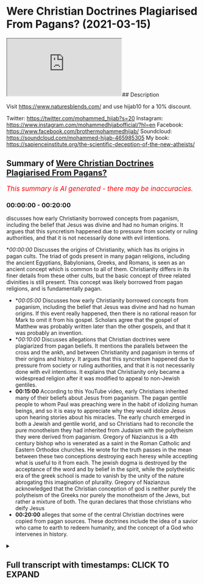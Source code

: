 # Were Christian Doctrines Plagiarised From Pagans? (2021-03-15)

<iframe loading='lazy' allow='autoplay' src='https://www.youtube.com/embed/Y_etzz56iW0'></iframe>## Description

Visit https://www.naturesblends.com/ and use hijab10 for a 10% discount. 

Twitter: https://twitter.com/mohammed_hijab?s=20
Instagram: https://www.instagram.com/mohammedhijabofficial/?hl=en
Facebook: https://www.facebook.com/brothermohammedhijab/
Soundcloud: https://soundcloud.com/mohammed-hijab-465985305
My book: https://sapienceinstitute.org/the-scientific-deception-of-the-new-atheists/

## Summary of [Were Christian Doctrines Plagiarised From Pagans?](https://www.youtube.com/watch?v=Y_etzz56iW0)


*<span style="color:red; font-size:125%">This summary is AI generated - there may be inaccuracies</span>. [](/)*

### <a onclick="modifyYTiframeseektime('0')">00:00:00</a> - <a onclick="modifyYTiframeseektime('1200')">00:20:00</a>

 discusses how early Christianity borrowed concepts from paganism, including the belief that Jesus was divine and had no human origins. It argues that this syncretism happened due to pressure from society or ruling authorities, and that it is not necessarily done with evil intentions.

**<a onclick="modifyYTiframeseektime('0')">00:00:00</a>* Discusses the origins of Christianity, which has its origins in pagan cults. The triad of gods present in many pagan religions, including the ancient Egyptians, Babylonians, Greeks, and Romans, is seen as an ancient concept which is common to all of them. Christianity differs in its finer details from these other cults, but the basic concept of three related divinities is still present. This concept was likely borrowed from pagan religions, and is fundamentally pagan.
* **<a onclick="modifyYTiframeseektime('300')">00:05:00</a>* Discusses how early Christianity borrowed concepts from paganism, including the belief that Jesus was divine and had no human origins. If this event really happened, then there is no rational reason for Mark to omit it from his gospel. Scholars agree that the gospel of Matthew was probably written later than the other gospels, and that it was probably an invention.
* **<a onclick="modifyYTiframeseektime('600')">00:10:00</a>* Discusses allegations that Christian doctrines were plagiarized from pagan beliefs. It mentions the parallels between the cross and the ankh, and between Christianity and paganism in terms of their origins and history. It argues that this syncretism happened due to pressure from society or ruling authorities, and that it is not necessarily done with evil intentions. It explains that Christianity only became a widespread religion after it was modified to appeal to non-Jewish gentiles.
* **<a onclick="modifyYTiframeseektime('900')">00:15:00</a>** According to this YouTube video, early Christians inherited many of their beliefs about Jesus from paganism. The pagan gentile people to whom Paul was preaching were in the habit of idolizing human beings, and so it is easy to appreciate why they would idolize Jesus upon hearing stories about his miracles. The early church emerged in both a Jewish and gentile world, and so Christians had to reconcile the pure monotheism they had inherited from Judaism with the polytheism they were derived from paganism. Gregory of Nazianzus is a 4th century bishop who is venerated as a saint in the Roman Catholic and Eastern Orthodox churches. He wrote for the truth passes in the mean between these two conceptions destroying each heresy while accepting what is useful to it from each. The jewish dogma is destroyed by the acceptance of the word and by belief in the spirit, while the polytheistic era of the greek school is made to vanish by the unity of the nature abrogating this imagination of plurality. Gregory of Nazianzus acknowledged that the Christian conception of god is neither purely the polytheism of the Greeks nor purely the monotheism of the Jews, but rather a mixture of both. The quran declares that those christians who deify Jesus
* **<a onclick="modifyYTiframeseektime('1200')">00:20:00</a>**  alleges that some of the central Christian doctrines were copied from pagan sources. These doctrines include the idea of a savior who came to earth to redeem humanity, and the concept of a God who intervenes in history.

<details><summary><h2>Full transcript with timestamps: CLICK TO EXPAND</h2></summary>

<a onclick="modifyYTiframeseektime('4')">0:00:04</a> judaism  
<a onclick="modifyYTiframeseektime('5')">0:00:05</a> christianity and islam are typically  
<a onclick="modifyYTiframeseektime('7')">0:00:07</a> grouped together  
<a onclick="modifyYTiframeseektime('8')">0:00:08</a> under the same umbrella of abrahamic  
<a onclick="modifyYTiframeseektime('10')">0:00:10</a> religion  
<a onclick="modifyYTiframeseektime('11')">0:00:11</a> this video is going to show that far  
<a onclick="modifyYTiframeseektime('14')">0:00:14</a> from being a religion in the  
<a onclick="modifyYTiframeseektime('15')">0:00:15</a> monotheistic lineage of  
<a onclick="modifyYTiframeseektime('16')">0:00:16</a> abraham christianity in fact has its  
<a onclick="modifyYTiframeseektime('19')">0:00:19</a> origin in pagan cults  
<a onclick="modifyYTiframeseektime('26')">0:00:26</a> christianity has the doctrine of the  
<a onclick="modifyYTiframeseektime('28')">0:00:28</a> trinity in which god  
<a onclick="modifyYTiframeseektime('30')">0:00:30</a> is said to manifest as three persons the  
<a onclick="modifyYTiframeseektime('32')">0:00:32</a> father  
<a onclick="modifyYTiframeseektime('33')">0:00:33</a> son and holy spirit let's compare this  
<a onclick="modifyYTiframeseektime('37')">0:00:37</a> concept  
<a onclick="modifyYTiframeseektime('38')">0:00:38</a> of three related divinities to different  
<a onclick="modifyYTiframeseektime('40')">0:00:40</a> pagan religions  
<a onclick="modifyYTiframeseektime('42')">0:00:42</a> the ancient egyptians had the trinity of  
<a onclick="modifyYTiframeseektime('44')">0:00:44</a> our moon  
<a onclick="modifyYTiframeseektime('45')">0:00:45</a> ray antar an egyptian hymn reads  
<a onclick="modifyYTiframeseektime('48')">0:00:48</a> all gods are three our moon ray antar  
<a onclick="modifyYTiframeseektime('55')">0:00:55</a> babylonians worship the trinity of nana  
<a onclick="modifyYTiframeseektime('58')">0:00:58</a> shamash and ishtar  
<a onclick="modifyYTiframeseektime('62')">0:01:02</a> hinduism has the concept of trimurti  
<a onclick="modifyYTiframeseektime('65')">0:01:05</a> in which the supreme god brahman is said  
<a onclick="modifyYTiframeseektime('68')">0:01:08</a> to manifest as the three forms  
<a onclick="modifyYTiframeseektime('70')">0:01:10</a> brahma vishnu and shiva the hindu text  
<a onclick="modifyYTiframeseektime('74')">0:01:14</a> padma purana states he who is the  
<a onclick="modifyYTiframeseektime('77')">0:01:17</a> eternal god  
<a onclick="modifyYTiframeseektime('78')">0:01:18</a> became the three gods brahma vishnu and  
<a onclick="modifyYTiframeseektime('81')">0:01:21</a> shiva  
<a onclick="modifyYTiframeseektime('84')">0:01:24</a> the greeks had the goddess hekate whom  
<a onclick="modifyYTiframeseektime('86')">0:01:26</a> they described as  
<a onclick="modifyYTiframeseektime('88')">0:01:28</a> triple headed and goddess of the triple  
<a onclick="modifyYTiframeseektime('90')">0:01:30</a> ways  
<a onclick="modifyYTiframeseektime('93')">0:01:33</a> the romans venerated diana as diva  
<a onclick="modifyYTiframeseektime('96')">0:01:36</a> triformis  
<a onclick="modifyYTiframeseektime('96')">0:01:36</a> which means three formed a roman poet  
<a onclick="modifyYTiframeseektime('100')">0:01:40</a> wrote  
<a onclick="modifyYTiframeseektime('101')">0:01:41</a> all three formed goddess to thee i  
<a onclick="modifyYTiframeseektime('103')">0:01:43</a> dedicate the pine tree  
<a onclick="modifyYTiframeseektime('107')">0:01:47</a> northwestern european tribes worshiped a  
<a onclick="modifyYTiframeseektime('110')">0:01:50</a> group of three female deities  
<a onclick="modifyYTiframeseektime('112')">0:01:52</a> known as matrone which means matrons  
<a onclick="modifyYTiframeseektime('115')">0:01:55</a> [Music]  
<a onclick="modifyYTiframeseektime('117')">0:01:57</a> persians had the triad ahura mazda  
<a onclick="modifyYTiframeseektime('120')">0:02:00</a> mithra  
<a onclick="modifyYTiframeseektime('120')">0:02:00</a> and anahita an ancient royal inscription  
<a onclick="modifyYTiframeseektime('123')">0:02:03</a> reads  
<a onclick="modifyYTiframeseektime('124')">0:02:04</a> may ahura mazda anahita and mithra  
<a onclick="modifyYTiframeseektime('128')">0:02:08</a> protect me and my building against evil  
<a onclick="modifyYTiframeseektime('133')">0:02:13</a> we can see that this concept of three  
<a onclick="modifyYTiframeseektime('135')">0:02:15</a> related divinities  
<a onclick="modifyYTiframeseektime('136')">0:02:16</a> is an ancient phenomenon which has been  
<a onclick="modifyYTiframeseektime('138')">0:02:18</a> present in different pagan religions  
<a onclick="modifyYTiframeseektime('140')">0:02:20</a> throughout the world it's important to  
<a onclick="modifyYTiframeseektime('142')">0:02:22</a> point out  
<a onclick="modifyYTiframeseektime('143')">0:02:23</a> that the christian trinity differs in  
<a onclick="modifyYTiframeseektime('145')">0:02:25</a> its finer details when compared to these  
<a onclick="modifyYTiframeseektime('148')">0:02:28</a> other cults  
<a onclick="modifyYTiframeseektime('149')">0:02:29</a> however this basic concept of three  
<a onclick="modifyYTiframeseektime('152')">0:02:32</a> related divinities  
<a onclick="modifyYTiframeseektime('153')">0:02:33</a> is common to all of them and is  
<a onclick="modifyYTiframeseektime('155')">0:02:35</a> fundamentally pagan  
<a onclick="modifyYTiframeseektime('157')">0:02:37</a> the greek philosopher aristotle had this  
<a onclick="modifyYTiframeseektime('159')">0:02:39</a> to say  
<a onclick="modifyYTiframeseektime('160')">0:02:40</a> about the mystical significance of the  
<a onclick="modifyYTiframeseektime('162')">0:02:42</a> number three  
<a onclick="modifyYTiframeseektime('164')">0:02:44</a> just as the pythagoreans say the whole  
<a onclick="modifyYTiframeseektime('166')">0:02:46</a> and all things are delimited by the  
<a onclick="modifyYTiframeseektime('168')">0:02:48</a> three  
<a onclick="modifyYTiframeseektime('169')">0:02:49</a> for end middle and beginning have the  
<a onclick="modifyYTiframeseektime('171')">0:02:51</a> number of the whole  
<a onclick="modifyYTiframeseektime('172')">0:02:52</a> which is that of the triad wherefore we  
<a onclick="modifyYTiframeseektime('175')">0:02:55</a> use this number  
<a onclick="modifyYTiframeseektime('176')">0:02:56</a> also in the worship of the gods taking  
<a onclick="modifyYTiframeseektime('178')">0:02:58</a> it from nature  
<a onclick="modifyYTiframeseektime('179')">0:02:59</a> as a law of it  
<a onclick="modifyYTiframeseektime('185')">0:03:05</a> in christianity jesus is the incarnate  
<a onclick="modifyYTiframeseektime('188')">0:03:08</a> son of god  
<a onclick="modifyYTiframeseektime('189')">0:03:09</a> who is said to possess two natures one  
<a onclick="modifyYTiframeseektime('191')">0:03:11</a> divine  
<a onclick="modifyYTiframeseektime('192')">0:03:12</a> and one human this idea of a god man  
<a onclick="modifyYTiframeseektime('195')">0:03:15</a> hybrid  
<a onclick="modifyYTiframeseektime('195')">0:03:15</a> is fundamentally pagan greco-roman  
<a onclick="modifyYTiframeseektime('198')">0:03:18</a> religions  
<a onclick="modifyYTiframeseektime('199')">0:03:19</a> were filled with tales of gods  
<a onclick="modifyYTiframeseektime('201')">0:03:21</a> procreating with human women  
<a onclick="modifyYTiframeseektime('203')">0:03:23</a> and begetting god men for example the  
<a onclick="modifyYTiframeseektime('206')">0:03:26</a> chief god in the greek pantheon  
<a onclick="modifyYTiframeseektime('208')">0:03:28</a> zeus visited the human woman danae  
<a onclick="modifyYTiframeseektime('211')">0:03:31</a> in the form of golden reign and fathered  
<a onclick="modifyYTiframeseektime('214')">0:03:34</a> perseus  
<a onclick="modifyYTiframeseektime('214')">0:03:34</a> a god-man hercules also the son of zeus  
<a onclick="modifyYTiframeseektime('219')">0:03:39</a> is another example of a god-man the new  
<a onclick="modifyYTiframeseektime('222')">0:03:42</a> testament states  
<a onclick="modifyYTiframeseektime('223')">0:03:43</a> that the role of the incarnate son of  
<a onclick="modifyYTiframeseektime('225')">0:03:45</a> god is to be the savior of mankind  
<a onclick="modifyYTiframeseektime('228')">0:03:48</a> the father has sent his son to be the  
<a onclick="modifyYTiframeseektime('230')">0:03:50</a> savior of the world  
<a onclick="modifyYTiframeseektime('232')">0:03:52</a> the belief that gods became incarnate as  
<a onclick="modifyYTiframeseektime('234')">0:03:54</a> men  
<a onclick="modifyYTiframeseektime('235')">0:03:55</a> and acted as universal saviors was also  
<a onclick="modifyYTiframeseektime('238')">0:03:58</a> common in paganism perhaps the best  
<a onclick="modifyYTiframeseektime('240')">0:04:00</a> known example  
<a onclick="modifyYTiframeseektime('241')">0:04:01</a> is the roman dictator julius caesar  
<a onclick="modifyYTiframeseektime('245')">0:04:05</a> an ancient inscription has this to say  
<a onclick="modifyYTiframeseektime('247')">0:04:07</a> about him  
<a onclick="modifyYTiframeseektime('248')">0:04:08</a> descendant of aries and aphrodite the  
<a onclick="modifyYTiframeseektime('251')">0:04:11</a> god who has become manifest  
<a onclick="modifyYTiframeseektime('253')">0:04:13</a> and universal savior of human life here  
<a onclick="modifyYTiframeseektime('256')">0:04:16</a> julius caesar is said to be a  
<a onclick="modifyYTiframeseektime('258')">0:04:18</a> manifestation of the gods  
<a onclick="modifyYTiframeseektime('259')">0:04:19</a> and the savior of mankind another direct  
<a onclick="modifyYTiframeseektime('262')">0:04:22</a> parallel can be found in the gospel of  
<a onclick="modifyYTiframeseektime('264')">0:04:24</a> mark  
<a onclick="modifyYTiframeseektime('265')">0:04:25</a> the beginning of the good news about  
<a onclick="modifyYTiframeseektime('267')">0:04:27</a> jesus the messiah  
<a onclick="modifyYTiframeseektime('268')">0:04:28</a> the son of god this statement that jesus  
<a onclick="modifyYTiframeseektime('271')">0:04:31</a> the son of god  
<a onclick="modifyYTiframeseektime('272')">0:04:32</a> is the beginning of the good news is  
<a onclick="modifyYTiframeseektime('274')">0:04:34</a> also mirrored by another roman dictator  
<a onclick="modifyYTiframeseektime('276')">0:04:36</a> augustus  
<a onclick="modifyYTiframeseektime('278')">0:04:38</a> the birthday of the god has been for the  
<a onclick="modifyYTiframeseektime('280')">0:04:40</a> whole world the beginning of good news  
<a onclick="modifyYTiframeseektime('283')">0:04:43</a> concerning him the concept of a human  
<a onclick="modifyYTiframeseektime('286')">0:04:46</a> being  
<a onclick="modifyYTiframeseektime('287')">0:04:47</a> who is a divine son of god the savior of  
<a onclick="modifyYTiframeseektime('289')">0:04:49</a> mankind  
<a onclick="modifyYTiframeseektime('290')">0:04:50</a> and good news was a sort of template  
<a onclick="modifyYTiframeseektime('293')">0:04:53</a> that was applied to people of great  
<a onclick="modifyYTiframeseektime('294')">0:04:54</a> power and authority  
<a onclick="modifyYTiframeseektime('296')">0:04:56</a> we've seen that the history of paganism  
<a onclick="modifyYTiframeseektime('298')">0:04:58</a> is littered with such examples  
<a onclick="modifyYTiframeseektime('300')">0:05:00</a> and the christian conception of jesus  
<a onclick="modifyYTiframeseektime('302')">0:05:02</a> was just another incarnate god  
<a onclick="modifyYTiframeseektime('304')">0:05:04</a> in a long line of incarnate gods that  
<a onclick="modifyYTiframeseektime('306')">0:05:06</a> had preceded him  
<a onclick="modifyYTiframeseektime('308')">0:05:08</a> the early christian apologist justin  
<a onclick="modifyYTiframeseektime('310')">0:05:10</a> martyr considered a saint in the  
<a onclick="modifyYTiframeseektime('312')">0:05:12</a> catholic church  
<a onclick="modifyYTiframeseektime('313')">0:05:13</a> admitted that christianity had borrowed  
<a onclick="modifyYTiframeseektime('316')">0:05:16</a> its concept of divine sonship from  
<a onclick="modifyYTiframeseektime('318')">0:05:18</a> pagans  
<a onclick="modifyYTiframeseektime('319')">0:05:19</a> when we say that the word jesus christ  
<a onclick="modifyYTiframeseektime('322')">0:05:22</a> the firstborn of god  
<a onclick="modifyYTiframeseektime('324')">0:05:24</a> was produced without sexual union and  
<a onclick="modifyYTiframeseektime('326')">0:05:26</a> that he was crucified  
<a onclick="modifyYTiframeseektime('328')">0:05:28</a> and died and rose again and ascended to  
<a onclick="modifyYTiframeseektime('330')">0:05:30</a> heaven  
<a onclick="modifyYTiframeseektime('331')">0:05:31</a> we propound nothing new or different  
<a onclick="modifyYTiframeseektime('334')">0:05:34</a> from what you pagans believe  
<a onclick="modifyYTiframeseektime('336')">0:05:36</a> regarding those whom you consider sons  
<a onclick="modifyYTiframeseektime('338')">0:05:38</a> of jupiter  
<a onclick="modifyYTiframeseektime('345')">0:05:45</a> the gospel of matthew states that jesus  
<a onclick="modifyYTiframeseektime('348')">0:05:48</a> foretold he would die  
<a onclick="modifyYTiframeseektime('349')">0:05:49</a> and rise again after a period of three  
<a onclick="modifyYTiframeseektime('352')">0:05:52</a> days and three nights  
<a onclick="modifyYTiframeseektime('354')">0:05:54</a> for as jonah was three days and three  
<a onclick="modifyYTiframeseektime('356')">0:05:56</a> nights in the belly of a huge fish  
<a onclick="modifyYTiframeseektime('359')">0:05:59</a> saw the son of man will be three days  
<a onclick="modifyYTiframeseektime('361')">0:06:01</a> and three nights in the heart of the  
<a onclick="modifyYTiframeseektime('363')">0:06:03</a> earth  
<a onclick="modifyYTiframeseektime('364')">0:06:04</a> very early on churches taught that  
<a onclick="modifyYTiframeseektime('367')">0:06:07</a> during his three-day  
<a onclick="modifyYTiframeseektime('368')">0:06:08</a> and three-night absence jesus descended  
<a onclick="modifyYTiframeseektime('370')">0:06:10</a> into hell  
<a onclick="modifyYTiframeseektime('371')">0:06:11</a> the apostles creed is an early statement  
<a onclick="modifyYTiframeseektime('374')">0:06:14</a> of christian belief  
<a onclick="modifyYTiframeseektime('375')">0:06:15</a> it states i believe in jesus christ  
<a onclick="modifyYTiframeseektime('378')">0:06:18</a> his only son our lord was crucified  
<a onclick="modifyYTiframeseektime('381')">0:06:21</a> died and was buried he descended into  
<a onclick="modifyYTiframeseektime('384')">0:06:24</a> hell  
<a onclick="modifyYTiframeseektime('384')">0:06:24</a> the third day he arose again from the  
<a onclick="modifyYTiframeseektime('386')">0:06:26</a> dead  
<a onclick="modifyYTiframeseektime('387')">0:06:27</a> these beliefs mirror an ancient sumerian  
<a onclick="modifyYTiframeseektime('390')">0:06:30</a> myth  
<a onclick="modifyYTiframeseektime('391')">0:06:31</a> about the goddess inanna which states  
<a onclick="modifyYTiframeseektime('394')">0:06:34</a> from the great heaven inanna set her  
<a onclick="modifyYTiframeseektime('396')">0:06:36</a> mind on the great below  
<a onclick="modifyYTiframeseektime('398')">0:06:38</a> inanna abandoned heaven abandoned earth  
<a onclick="modifyYTiframeseektime('400')">0:06:40</a> and ascended to the underworld  
<a onclick="modifyYTiframeseektime('402')">0:06:42</a> after three days and three nights had  
<a onclick="modifyYTiframeseektime('404')">0:06:44</a> passed thusla inanna arise the gospel of  
<a onclick="modifyYTiframeseektime('408')">0:06:48</a> matthew  
<a onclick="modifyYTiframeseektime('409')">0:06:49</a> also tells us that something  
<a onclick="modifyYTiframeseektime('410')">0:06:50</a> extraordinary happened when jesus died  
<a onclick="modifyYTiframeseektime('414')">0:06:54</a> at that moment the curtain of the temple  
<a onclick="modifyYTiframeseektime('416')">0:06:56</a> was torn in two  
<a onclick="modifyYTiframeseektime('418')">0:06:58</a> from top to bottom the earth shook the  
<a onclick="modifyYTiframeseektime('420')">0:07:00</a> rocks split  
<a onclick="modifyYTiframeseektime('422')">0:07:02</a> and the tombs broke open the bodies of  
<a onclick="modifyYTiframeseektime('425')">0:07:05</a> many holy people who had died  
<a onclick="modifyYTiframeseektime('426')">0:07:06</a> were raised to life they came out of the  
<a onclick="modifyYTiframeseektime('429')">0:07:09</a> tombs  
<a onclick="modifyYTiframeseektime('430')">0:07:10</a> after jesus's resurrection and went into  
<a onclick="modifyYTiframeseektime('432')">0:07:12</a> the holy city and appeared to many  
<a onclick="modifyYTiframeseektime('434')">0:07:14</a> people  
<a onclick="modifyYTiframeseektime('436')">0:07:16</a> now none of the other gospels mention  
<a onclick="modifyYTiframeseektime('438')">0:07:18</a> this astonishing  
<a onclick="modifyYTiframeseektime('439')">0:07:19</a> incident of the walking dead only  
<a onclick="modifyYTiframeseektime('441')">0:07:21</a> matthew reports it  
<a onclick="modifyYTiframeseektime('443')">0:07:23</a> let's compare the accounts of matthew  
<a onclick="modifyYTiframeseektime('445')">0:07:25</a> and mark regarding the death of jesus  
<a onclick="modifyYTiframeseektime('447')">0:07:27</a> notice that even though mark's account  
<a onclick="modifyYTiframeseektime('450')">0:07:30</a> is virtually identical to that of  
<a onclick="modifyYTiframeseektime('451')">0:07:31</a> matthew  
<a onclick="modifyYTiframeseektime('452')">0:07:32</a> mark does not mention the rising of the  
<a onclick="modifyYTiframeseektime('454')">0:07:34</a> dead saints  
<a onclick="modifyYTiframeseektime('455')">0:07:35</a> if such a miraculous event really  
<a onclick="modifyYTiframeseektime('458')">0:07:38</a> happened then there will be no  
<a onclick="modifyYTiframeseektime('459')">0:07:39</a> rational reason for mark to omit it from  
<a onclick="modifyYTiframeseektime('462')">0:07:42</a> his gospel  
<a onclick="modifyYTiframeseektime('463')">0:07:43</a> consider that the apostle paul had the  
<a onclick="modifyYTiframeseektime('465')">0:07:45</a> perfect opportunity  
<a onclick="modifyYTiframeseektime('467')">0:07:47</a> to mention this story when he was  
<a onclick="modifyYTiframeseektime('468')">0:07:48</a> preaching to an audience that was  
<a onclick="modifyYTiframeseektime('470')">0:07:50</a> skeptical about life after death  
<a onclick="modifyYTiframeseektime('473')">0:07:53</a> but if it is preached that christ has  
<a onclick="modifyYTiframeseektime('475')">0:07:55</a> been raised from the dead  
<a onclick="modifyYTiframeseektime('476')">0:07:56</a> how can some of you say that there is no  
<a onclick="modifyYTiframeseektime('478')">0:07:58</a> resurrection of the dead  
<a onclick="modifyYTiframeseektime('480')">0:08:00</a> paul could have easily proven that there  
<a onclick="modifyYTiframeseektime('482')">0:08:02</a> is life after death  
<a onclick="modifyYTiframeseektime('484')">0:08:04</a> by mentioning the numerous resurrections  
<a onclick="modifyYTiframeseektime('486')">0:08:06</a> that took place when the dead saints  
<a onclick="modifyYTiframeseektime('487')">0:08:07</a> walked the streets of jerusalem  
<a onclick="modifyYTiframeseektime('490')">0:08:10</a> he did not mention anything about such  
<a onclick="modifyYTiframeseektime('492')">0:08:12</a> an event because it never happened  
<a onclick="modifyYTiframeseektime('494')">0:08:14</a> flavius josephus was a first century  
<a onclick="modifyYTiframeseektime('496')">0:08:16</a> historian who was born in jerusalem  
<a onclick="modifyYTiframeseektime('499')">0:08:19</a> even though he was a prolific writer and  
<a onclick="modifyYTiframeseektime('501')">0:08:21</a> documented much about the city  
<a onclick="modifyYTiframeseektime('503')">0:08:23</a> he also failed to mention anything about  
<a onclick="modifyYTiframeseektime('505')">0:08:25</a> this most public of miracles  
<a onclick="modifyYTiframeseektime('507')">0:08:27</a> even conservative christian scholarship  
<a onclick="modifyYTiframeseektime('510')">0:08:30</a> rejects the historicity of this event  
<a onclick="modifyYTiframeseektime('512')">0:08:32</a> the new testament scholar mike lacona  
<a onclick="modifyYTiframeseektime('514')">0:08:34</a> stated that this story is a strange  
<a onclick="modifyYTiframeseektime('516')">0:08:36</a> report  
<a onclick="modifyYTiframeseektime('517')">0:08:37</a> and literary special effects the  
<a onclick="modifyYTiframeseektime('520')">0:08:40</a> theologian  
<a onclick="modifyYTiframeseektime('520')">0:08:40</a> william lane craig stated that probably  
<a onclick="modifyYTiframeseektime('523')">0:08:43</a> only a few  
<a onclick="modifyYTiframeseektime('524')">0:08:44</a> conservative scholars would treat the  
<a onclick="modifyYTiframeseektime('526')">0:08:46</a> story as historical  
<a onclick="modifyYTiframeseektime('528')">0:08:48</a> if matthew's story of the walking dead  
<a onclick="modifyYTiframeseektime('530')">0:08:50</a> is an invention  
<a onclick="modifyYTiframeseektime('531')">0:08:51</a> then from where did he get his  
<a onclick="modifyYTiframeseektime('533')">0:08:53</a> inspiration for such a tale  
<a onclick="modifyYTiframeseektime('535')">0:08:55</a> it just happens to be present among  
<a onclick="modifyYTiframeseektime('537')">0:08:57</a> pagan cultures  
<a onclick="modifyYTiframeseektime('538')">0:08:58</a> the ancient greeks celebrated a  
<a onclick="modifyYTiframeseektime('540')">0:09:00</a> three-day festival  
<a onclick="modifyYTiframeseektime('541')">0:09:01</a> known as anthesteria during which it was  
<a onclick="modifyYTiframeseektime('544')">0:09:04</a> believed  
<a onclick="modifyYTiframeseektime('545')">0:09:05</a> that the dead came back to life and  
<a onclick="modifyYTiframeseektime('547')">0:09:07</a> walked among the living in the cities  
<a onclick="modifyYTiframeseektime('549')">0:09:09</a> the roman poet virgil wrote that when  
<a onclick="modifyYTiframeseektime('551')">0:09:11</a> julius caesar was assassinated  
<a onclick="modifyYTiframeseektime('554')">0:09:14</a> phantoms of an earthly power were seen  
<a onclick="modifyYTiframeseektime('556')">0:09:16</a> in the falling darkness  
<a onclick="modifyYTiframeseektime('565')">0:09:25</a> the gospel of john narrates to us the  
<a onclick="modifyYTiframeseektime('567')">0:09:27</a> following conversation between jesus and  
<a onclick="modifyYTiframeseektime('570')">0:09:30</a> his disciples  
<a onclick="modifyYTiframeseektime('571')">0:09:31</a> this bread is my flesh which i will give  
<a onclick="modifyYTiframeseektime('573')">0:09:33</a> for the life of the world  
<a onclick="modifyYTiframeseektime('575')">0:09:35</a> whoever eats my flesh and drinks my  
<a onclick="modifyYTiframeseektime('577')">0:09:37</a> blood has eternal life  
<a onclick="modifyYTiframeseektime('579')">0:09:39</a> and i will raise them up at the last day  
<a onclick="modifyYTiframeseektime('581')">0:09:41</a> for my flesh is real food and my blood  
<a onclick="modifyYTiframeseektime('583')">0:09:43</a> is real drink  
<a onclick="modifyYTiframeseektime('584')">0:09:44</a> whoever eats my flesh and drinks my  
<a onclick="modifyYTiframeseektime('586')">0:09:46</a> blood remains in me  
<a onclick="modifyYTiframeseektime('588')">0:09:48</a> and i in them here jesus instituted the  
<a onclick="modifyYTiframeseektime('591')">0:09:51</a> ritualistic consumption of bread and  
<a onclick="modifyYTiframeseektime('593')">0:09:53</a> wine  
<a onclick="modifyYTiframeseektime('594')">0:09:54</a> said to represent his flesh and blood  
<a onclick="modifyYTiframeseektime('597')">0:09:57</a> note the great importance that is placed  
<a onclick="modifyYTiframeseektime('599')">0:09:59</a> on the ritual  
<a onclick="modifyYTiframeseektime('600')">0:10:00</a> it was claimed to bestow eternal life  
<a onclick="modifyYTiframeseektime('602')">0:10:02</a> all of this has precedent  
<a onclick="modifyYTiframeseektime('604')">0:10:04</a> in the ancient egyptian cult of osiris  
<a onclick="modifyYTiframeseektime('607')">0:10:07</a> osiris was believed to be the god of the  
<a onclick="modifyYTiframeseektime('609')">0:10:09</a> dead and the god of resurrection  
<a onclick="modifyYTiframeseektime('612')">0:10:12</a> the body of osiris was represented by  
<a onclick="modifyYTiframeseektime('614')">0:10:14</a> bread the valley gives you bread from  
<a onclick="modifyYTiframeseektime('616')">0:10:16</a> the burial of her father osiris  
<a onclick="modifyYTiframeseektime('618')">0:10:18</a> your loaves are osiris the blood of  
<a onclick="modifyYTiframeseektime('621')">0:10:21</a> osiris was represented by wine  
<a onclick="modifyYTiframeseektime('623')">0:10:23</a> my blood is drunk even my redness you  
<a onclick="modifyYTiframeseektime('626')">0:10:26</a> are wine you are not wine  
<a onclick="modifyYTiframeseektime('628')">0:10:28</a> but the guts of osiris the ritualistic  
<a onclick="modifyYTiframeseektime('632')">0:10:32</a> consumption  
<a onclick="modifyYTiframeseektime('632')">0:10:32</a> of osiris in the form of bread and wine  
<a onclick="modifyYTiframeseektime('635')">0:10:35</a> was believed to allow one to partake in  
<a onclick="modifyYTiframeseektime('637')">0:10:37</a> the nature of osiris and be granted life  
<a onclick="modifyYTiframeseektime('640')">0:10:40</a> your eyes are opened by the earth your  
<a onclick="modifyYTiframeseektime('642')">0:10:42</a> limbs are gathered  
<a onclick="modifyYTiframeseektime('644')">0:10:44</a> raise yourself up when the great bread  
<a onclick="modifyYTiframeseektime('646')">0:10:46</a> and this wine like water  
<a onclick="modifyYTiframeseektime('648')">0:10:48</a> were given to him the bread and wine  
<a onclick="modifyYTiframeseektime('651')">0:10:51</a> ritual is performed in churches to the  
<a onclick="modifyYTiframeseektime('653')">0:10:53</a> present day  
<a onclick="modifyYTiframeseektime('654')">0:10:54</a> as a way of commemorating jesus  
<a onclick="modifyYTiframeseektime('656')">0:10:56</a> resurrection back to life  
<a onclick="modifyYTiframeseektime('657')">0:10:57</a> in christianity the symbol of the  
<a onclick="modifyYTiframeseektime('659')">0:10:59</a> resurrection is the cross  
<a onclick="modifyYTiframeseektime('661')">0:11:01</a> most christians assume that its design  
<a onclick="modifyYTiframeseektime('663')">0:11:03</a> is based on the t-shaped roman torture  
<a onclick="modifyYTiframeseektime('666')">0:11:06</a> instrument  
<a onclick="modifyYTiframeseektime('667')">0:11:07</a> however the bible itself does not  
<a onclick="modifyYTiframeseektime('669')">0:11:09</a> precisely describe  
<a onclick="modifyYTiframeseektime('671')">0:11:11</a> the shape of the cross it merely states  
<a onclick="modifyYTiframeseektime('673')">0:11:13</a> it was made of wood  
<a onclick="modifyYTiframeseektime('674')">0:11:14</a> or timber you may be wondering where its  
<a onclick="modifyYTiframeseektime('677')">0:11:17</a> design  
<a onclick="modifyYTiframeseektime('677')">0:11:17</a> originated from like the bread and wine  
<a onclick="modifyYTiframeseektime('680')">0:11:20</a> eating ritual  
<a onclick="modifyYTiframeseektime('681')">0:11:21</a> the cross also happens to have a  
<a onclick="modifyYTiframeseektime('683')">0:11:23</a> parallel in ancient egyptian religion  
<a onclick="modifyYTiframeseektime('686')">0:11:26</a> compare the christian cross to the  
<a onclick="modifyYTiframeseektime('688')">0:11:28</a> egyptian ankh  
<a onclick="modifyYTiframeseektime('689')">0:11:29</a> their resemblance is not just in shape  
<a onclick="modifyYTiframeseektime('692')">0:11:32</a> but also in meaning  
<a onclick="modifyYTiframeseektime('693')">0:11:33</a> as egyptian hieroglyphics use the symbol  
<a onclick="modifyYTiframeseektime('695')">0:11:35</a> to represent the word for life  
<a onclick="modifyYTiframeseektime('697')">0:11:37</a> here the egyptian god horus is bringing  
<a onclick="modifyYTiframeseektime('700')">0:11:40</a> a dead pharaoh back to life using the  
<a onclick="modifyYTiframeseektime('702')">0:11:42</a> ankh  
<a onclick="modifyYTiframeseektime('703')">0:11:43</a> we can see that the ankh and christian  
<a onclick="modifyYTiframeseektime('705')">0:11:45</a> cross are both linked to resurrection  
<a onclick="modifyYTiframeseektime('708')">0:11:48</a> the early christian historian socrates  
<a onclick="modifyYTiframeseektime('710')">0:11:50</a> scholasticus  
<a onclick="modifyYTiframeseektime('712')">0:11:52</a> recorded a fascinating argument between  
<a onclick="modifyYTiframeseektime('714')">0:11:54</a> christians and egyptian pagans  
<a onclick="modifyYTiframeseektime('716')">0:11:56</a> who both laid claim to the cross when  
<a onclick="modifyYTiframeseektime('719')">0:11:59</a> the temple of serapis was torn down  
<a onclick="modifyYTiframeseektime('721')">0:12:01</a> and laid bare they were found in it  
<a onclick="modifyYTiframeseektime('723')">0:12:03</a> engraven on stones  
<a onclick="modifyYTiframeseektime('725')">0:12:05</a> certain characters which they call  
<a onclick="modifyYTiframeseektime('727')">0:12:07</a> hieroglyphics having the forms of  
<a onclick="modifyYTiframeseektime('729')">0:12:09</a> crosses  
<a onclick="modifyYTiframeseektime('730')">0:12:10</a> both the christians and pagans on seeing  
<a onclick="modifyYTiframeseektime('732')">0:12:12</a> them  
<a onclick="modifyYTiframeseektime('733')">0:12:13</a> appropriated and applied them to their  
<a onclick="modifyYTiframeseektime('735')">0:12:15</a> respective religions  
<a onclick="modifyYTiframeseektime('736')">0:12:16</a> for the christians claimed this  
<a onclick="modifyYTiframeseektime('738')">0:12:18</a> character as peculiarly  
<a onclick="modifyYTiframeseektime('740')">0:12:20</a> theirs but the pagans allege that it  
<a onclick="modifyYTiframeseektime('742')">0:12:22</a> might a pertain  
<a onclick="modifyYTiframeseektime('743')">0:12:23</a> to christ and serapis in common  
<a onclick="modifyYTiframeseektime('745')">0:12:25</a> [Music]  
<a onclick="modifyYTiframeseektime('753')">0:12:33</a> just how did the original message of  
<a onclick="modifyYTiframeseektime('755')">0:12:35</a> jesus transform  
<a onclick="modifyYTiframeseektime('756')">0:12:36</a> from the pure monotheism of the old  
<a onclick="modifyYTiframeseektime('758')">0:12:38</a> testament into the paganistic  
<a onclick="modifyYTiframeseektime('760')">0:12:40</a> religion of christianity today did early  
<a onclick="modifyYTiframeseektime('763')">0:12:43</a> christians get together  
<a onclick="modifyYTiframeseektime('765')">0:12:45</a> and agree upon a secret agenda to  
<a onclick="modifyYTiframeseektime('767')">0:12:47</a> corrupt the religion  
<a onclick="modifyYTiframeseektime('768')">0:12:48</a> and the masses just went along with it  
<a onclick="modifyYTiframeseektime('771')">0:12:51</a> there is no need to resort to conspiracy  
<a onclick="modifyYTiframeseektime('773')">0:12:53</a> theories to understand what actually  
<a onclick="modifyYTiframeseektime('774')">0:12:54</a> happened  
<a onclick="modifyYTiframeseektime('776')">0:12:56</a> when there are multiple ideologies in a  
<a onclick="modifyYTiframeseektime('778')">0:12:58</a> geographic area  
<a onclick="modifyYTiframeseektime('779')">0:12:59</a> you often find that there is an exchange  
<a onclick="modifyYTiframeseektime('781')">0:13:01</a> of ideas  
<a onclick="modifyYTiframeseektime('782')">0:13:02</a> with the dominant ideology prevailing in  
<a onclick="modifyYTiframeseektime('784')">0:13:04</a> the exchange this is known as syncretism  
<a onclick="modifyYTiframeseektime('788')">0:13:08</a> the people who allow changes to creep  
<a onclick="modifyYTiframeseektime('790')">0:13:10</a> into a religion are not necessarily  
<a onclick="modifyYTiframeseektime('791')">0:13:11</a> doing it with an evil intention  
<a onclick="modifyYTiframeseektime('794')">0:13:14</a> it may come about due to pressure from  
<a onclick="modifyYTiframeseektime('796')">0:13:16</a> society or ruling authorities  
<a onclick="modifyYTiframeseektime('798')">0:13:18</a> it may even seem natural to adopt  
<a onclick="modifyYTiframeseektime('800')">0:13:20</a> certain beliefs and practices  
<a onclick="modifyYTiframeseektime('802')">0:13:22</a> if culturally that is what a people are  
<a onclick="modifyYTiframeseektime('804')">0:13:24</a> used to  
<a onclick="modifyYTiframeseektime('806')">0:13:26</a> historically this is what happened with  
<a onclick="modifyYTiframeseektime('808')">0:13:28</a> christianity  
<a onclick="modifyYTiframeseektime('809')">0:13:29</a> jewish people were the initial target  
<a onclick="modifyYTiframeseektime('811')">0:13:31</a> audience of the evangelism of jesus and  
<a onclick="modifyYTiframeseektime('813')">0:13:33</a> his disciples  
<a onclick="modifyYTiframeseektime('814')">0:13:34</a> however they largely rejected jesus as  
<a onclick="modifyYTiframeseektime('817')">0:13:37</a> the messiah  
<a onclick="modifyYTiframeseektime('818')">0:13:38</a> jesus only gained a sizable following  
<a onclick="modifyYTiframeseektime('821')">0:13:41</a> after he ascended to heaven  
<a onclick="modifyYTiframeseektime('822')">0:13:42</a> when the apostle paul started  
<a onclick="modifyYTiframeseektime('824')">0:13:44</a> evangelizing to gentiles  
<a onclick="modifyYTiframeseektime('826')">0:13:46</a> i.e non-jews paul preached a modified  
<a onclick="modifyYTiframeseektime('830')">0:13:50</a> version  
<a onclick="modifyYTiframeseektime('830')">0:13:50</a> of the message of jesus that was  
<a onclick="modifyYTiframeseektime('832')">0:13:52</a> stripped of its jewish elements  
<a onclick="modifyYTiframeseektime('834')">0:13:54</a> such as circumcision and keeping the  
<a onclick="modifyYTiframeseektime('836')">0:13:56</a> sabbath this watered-down version  
<a onclick="modifyYTiframeseektime('838')">0:13:58</a> appealed to gentiles who started to  
<a onclick="modifyYTiframeseektime('840')">0:14:00</a> embrace paul's teachings in large  
<a onclick="modifyYTiframeseektime('842')">0:14:02</a> numbers  
<a onclick="modifyYTiframeseektime('843')">0:14:03</a> culminating in the pagan roman empire  
<a onclick="modifyYTiframeseektime('846')">0:14:06</a> adopting christianity  
<a onclick="modifyYTiframeseektime('847')">0:14:07</a> as its official state religion several  
<a onclick="modifyYTiframeseektime('849')">0:14:09</a> centuries after jesus  
<a onclick="modifyYTiframeseektime('851')">0:14:11</a> so we need to understand the mindset of  
<a onclick="modifyYTiframeseektime('853')">0:14:13</a> the gentiles  
<a onclick="modifyYTiframeseektime('854')">0:14:14</a> who first received paul's message in  
<a onclick="modifyYTiframeseektime('856')">0:14:16</a> order to understand how paganism crept  
<a onclick="modifyYTiframeseektime('859')">0:14:19</a> into christianity  
<a onclick="modifyYTiframeseektime('860')">0:14:20</a> when jewish people heard stories about  
<a onclick="modifyYTiframeseektime('862')">0:14:22</a> jesus performing amazing miracles  
<a onclick="modifyYTiframeseektime('864')">0:14:24</a> they would have understood him in the  
<a onclick="modifyYTiframeseektime('865')">0:14:25</a> same context as the likes of moses  
<a onclick="modifyYTiframeseektime('867')">0:14:27</a> and the other israelite prophets who  
<a onclick="modifyYTiframeseektime('869')">0:14:29</a> were all granted signs and wonders by  
<a onclick="modifyYTiframeseektime('871')">0:14:31</a> god  
<a onclick="modifyYTiframeseektime('872')">0:14:32</a> however such stories about jesus would  
<a onclick="modifyYTiframeseektime('875')">0:14:35</a> have been interpreted very differently  
<a onclick="modifyYTiframeseektime('876')">0:14:36</a> by pagan gentiles this is illustrated in  
<a onclick="modifyYTiframeseektime('879')">0:14:39</a> the new testament book of acts which  
<a onclick="modifyYTiframeseektime('881')">0:14:41</a> informs us  
<a onclick="modifyYTiframeseektime('882')">0:14:42</a> in lystra they sat a man who was lame he  
<a onclick="modifyYTiframeseektime('885')">0:14:45</a> had been that way from birth  
<a onclick="modifyYTiframeseektime('887')">0:14:47</a> and had never walked paul looked  
<a onclick="modifyYTiframeseektime('889')">0:14:49</a> directly at him  
<a onclick="modifyYTiframeseektime('890')">0:14:50</a> saw that he had faith to be healed and  
<a onclick="modifyYTiframeseektime('892')">0:14:52</a> called out stand up on your feet  
<a onclick="modifyYTiframeseektime('894')">0:14:54</a> at that the man jumped up and began to  
<a onclick="modifyYTiframeseektime('896')">0:14:56</a> walk when the crowd  
<a onclick="modifyYTiframeseektime('898')">0:14:58</a> saw what paul had done they shouted in  
<a onclick="modifyYTiframeseektime('900')">0:15:00</a> the lyconian language  
<a onclick="modifyYTiframeseektime('901')">0:15:01</a> that gods have come down to us in human  
<a onclick="modifyYTiframeseektime('903')">0:15:03</a> form  
<a onclick="modifyYTiframeseektime('905')">0:15:05</a> we can see that the pagan gentile  
<a onclick="modifyYTiframeseektime('907')">0:15:07</a> peoples to whom paul was preaching  
<a onclick="modifyYTiframeseektime('909')">0:15:09</a> were in the habit of idolizing human  
<a onclick="modifyYTiframeseektime('911')">0:15:11</a> beings  
<a onclick="modifyYTiframeseektime('912')">0:15:12</a> with this in mind it's easy to  
<a onclick="modifyYTiframeseektime('914')">0:15:14</a> appreciate why gentiles from a pagan  
<a onclick="modifyYTiframeseektime('916')">0:15:16</a> background  
<a onclick="modifyYTiframeseektime('917')">0:15:17</a> would idolize jesus upon hearing stories  
<a onclick="modifyYTiframeseektime('921')">0:15:21</a> about the miracles of jesus they would  
<a onclick="modifyYTiframeseektime('923')">0:15:23</a> naturally interpret him  
<a onclick="modifyYTiframeseektime('924')">0:15:24</a> in the same light as the greco-roman  
<a onclick="modifyYTiframeseektime('926')">0:15:26</a> gods they were used to  
<a onclick="modifyYTiframeseektime('928')">0:15:28</a> the early church emerged in both a  
<a onclick="modifyYTiframeseektime('930')">0:15:30</a> jewish and gentile world  
<a onclick="modifyYTiframeseektime('932')">0:15:32</a> and so christians had to reconcile the  
<a onclick="modifyYTiframeseektime('934')">0:15:34</a> pure monotheism they had inherited from  
<a onclick="modifyYTiframeseektime('936')">0:15:36</a> judaism  
<a onclick="modifyYTiframeseektime('936')">0:15:36</a> with the polytheism they are derived  
<a onclick="modifyYTiframeseektime('938')">0:15:38</a> from paganism gregory of nissa  
<a onclick="modifyYTiframeseektime('941')">0:15:41</a> is a 4th century bishop who is venerated  
<a onclick="modifyYTiframeseektime('943')">0:15:43</a> as a saint  
<a onclick="modifyYTiframeseektime('944')">0:15:44</a> in the roman catholic and eastern  
<a onclick="modifyYTiframeseektime('946')">0:15:46</a> orthodox churches  
<a onclick="modifyYTiframeseektime('947')">0:15:47</a> he wrote for the truth passes in the  
<a onclick="modifyYTiframeseektime('950')">0:15:50</a> mean between  
<a onclick="modifyYTiframeseektime('951')">0:15:51</a> these two conceptions destroying each  
<a onclick="modifyYTiframeseektime('954')">0:15:54</a> heresy  
<a onclick="modifyYTiframeseektime('954')">0:15:54</a> and yet accepting what is useful to it  
<a onclick="modifyYTiframeseektime('957')">0:15:57</a> from each  
<a onclick="modifyYTiframeseektime('958')">0:15:58</a> the jewish dogma is destroyed by the  
<a onclick="modifyYTiframeseektime('960')">0:16:00</a> acceptance of the word  
<a onclick="modifyYTiframeseektime('961')">0:16:01</a> and by belief in the spirit while the  
<a onclick="modifyYTiframeseektime('963')">0:16:03</a> polytheistic  
<a onclick="modifyYTiframeseektime('964')">0:16:04</a> era of the greek school is made to  
<a onclick="modifyYTiframeseektime('966')">0:16:06</a> vanish by the unity of the nature  
<a onclick="modifyYTiframeseektime('968')">0:16:08</a> abrogating this imagination  
<a onclick="modifyYTiframeseektime('970')">0:16:10</a> of plurality here gregory of nisa  
<a onclick="modifyYTiframeseektime('974')">0:16:14</a> acknowledged that the christian  
<a onclick="modifyYTiframeseektime('975')">0:16:15</a> conception of god  
<a onclick="modifyYTiframeseektime('977')">0:16:17</a> is neither purely the polytheism of the  
<a onclick="modifyYTiframeseektime('979')">0:16:19</a> greeks nor purely the monotheism of the  
<a onclick="modifyYTiframeseektime('981')">0:16:21</a> jews but rather a mixture of both  
<a onclick="modifyYTiframeseektime('992')">0:16:32</a> the quran declares that those christians  
<a onclick="modifyYTiframeseektime('994')">0:16:34</a> who deify jesus are imitating pagans of  
<a onclick="modifyYTiframeseektime('1008')">0:16:48</a> old  
<a onclick="modifyYTiframeseektime('1014')">0:16:54</a> here the quran demonstrates remarkable  
<a onclick="modifyYTiframeseektime('1017')">0:16:57</a> insight by pointing out  
<a onclick="modifyYTiframeseektime('1018')">0:16:58</a> that christian beliefs about jesus  
<a onclick="modifyYTiframeseektime('1020')">0:17:00</a> originate from past pagan religions  
<a onclick="modifyYTiframeseektime('1023')">0:17:03</a> the message of islam like christianity  
<a onclick="modifyYTiframeseektime('1025')">0:17:05</a> was also delivered to a pagan audience  
<a onclick="modifyYTiframeseektime('1028')">0:17:08</a> but unlike christianity islam's  
<a onclick="modifyYTiframeseektime('1030')">0:17:10</a> monotheism was  
<a onclick="modifyYTiframeseektime('1031')">0:17:11</a> untainted and remains pure to this day  
<a onclick="modifyYTiframeseektime('1034')">0:17:14</a> even rabbis acknowledge this fact  
<a onclick="modifyYTiframeseektime('1037')">0:17:17</a> because they permit jewish people  
<a onclick="modifyYTiframeseektime('1039')">0:17:19</a> to pray in muslim places of worship in a  
<a onclick="modifyYTiframeseektime('1041')">0:17:21</a> situation where no synagogue is  
<a onclick="modifyYTiframeseektime('1043')">0:17:23</a> available  
<a onclick="modifyYTiframeseektime('1044')">0:17:24</a> rabbi maimonides a leading authority in  
<a onclick="modifyYTiframeseektime('1046')">0:17:26</a> jewish law  
<a onclick="modifyYTiframeseektime('1047')">0:17:27</a> wrote the following with regards to the  
<a onclick="modifyYTiframeseektime('1049')">0:17:29</a> islamic concept of god  
<a onclick="modifyYTiframeseektime('1051')">0:17:31</a> these ishmaelites are not idol  
<a onclick="modifyYTiframeseektime('1053')">0:17:33</a> worshippers in the least  
<a onclick="modifyYTiframeseektime('1054')">0:17:34</a> and paganism has long since cut off from  
<a onclick="modifyYTiframeseektime('1056')">0:17:36</a> their mouths and their hearts  
<a onclick="modifyYTiframeseektime('1058')">0:17:38</a> and they worship the singular god  
<a onclick="modifyYTiframeseektime('1060')">0:17:40</a> properly and without any blemish  
<a onclick="modifyYTiframeseektime('1063')">0:17:43</a> by comparison jewish people are  
<a onclick="modifyYTiframeseektime('1065')">0:17:45</a> forbidden from even setting foot  
<a onclick="modifyYTiframeseektime('1067')">0:17:47</a> inside churches rabbi maimonides had  
<a onclick="modifyYTiframeseektime('1069')">0:17:49</a> this to say about christianity  
<a onclick="modifyYTiframeseektime('1071')">0:17:51</a> know that this christian nation with all  
<a onclick="modifyYTiframeseektime('1074')">0:17:54</a> their many different sects  
<a onclick="modifyYTiframeseektime('1075')">0:17:55</a> are all idol worshipers and all their  
<a onclick="modifyYTiframeseektime('1077')">0:17:57</a> holidays are forbidden  
<a onclick="modifyYTiframeseektime('1079')">0:17:59</a> and we deal with them regarding  
<a onclick="modifyYTiframeseektime('1080')">0:18:00</a> religious issues as we would pagans  
<a onclick="modifyYTiframeseektime('1083')">0:18:03</a> the kaaba is situated in saudi arabia  
<a onclick="modifyYTiframeseektime('1086')">0:18:06</a> and represents the holiest site on earth  
<a onclick="modifyYTiframeseektime('1088')">0:18:08</a> for muslims  
<a onclick="modifyYTiframeseektime('1089')">0:18:09</a> today it contains neither idols nor  
<a onclick="modifyYTiframeseektime('1092')">0:18:12</a> images  
<a onclick="modifyYTiframeseektime('1093')">0:18:13</a> but before the advent of islam the pagan  
<a onclick="modifyYTiframeseektime('1095')">0:18:15</a> arabs  
<a onclick="modifyYTiframeseektime('1096')">0:18:16</a> housed numerous idols inside the kaaba  
<a onclick="modifyYTiframeseektime('1098')">0:18:18</a> so central was the kaaba to idolatry  
<a onclick="modifyYTiframeseektime('1101')">0:18:21</a> that pagans from all over arabia would  
<a onclick="modifyYTiframeseektime('1103')">0:18:23</a> make pilgrimage there  
<a onclick="modifyYTiframeseektime('1104')">0:18:24</a> in the short span of just 23 years  
<a onclick="modifyYTiframeseektime('1108')">0:18:28</a> islam managed to completely eliminate  
<a onclick="modifyYTiframeseektime('1110')">0:18:30</a> all traces of idolatry  
<a onclick="modifyYTiframeseektime('1112')">0:18:32</a> taking people away from their worship of  
<a onclick="modifyYTiframeseektime('1114')">0:18:34</a> carved images  
<a onclick="modifyYTiframeseektime('1115')">0:18:35</a> to the worship of the one true god of  
<a onclick="modifyYTiframeseektime('1117')">0:18:37</a> abraham when it comes to preserving the  
<a onclick="modifyYTiframeseektime('1119')">0:18:39</a> purity of monotheism  
<a onclick="modifyYTiframeseektime('1121')">0:18:41</a> just how did islam succeed where  
<a onclick="modifyYTiframeseektime('1123')">0:18:43</a> christianity failed  
<a onclick="modifyYTiframeseektime('1124')">0:18:44</a> the quran takes into account the  
<a onclick="modifyYTiframeseektime('1126')">0:18:46</a> psychology of its audience  
<a onclick="modifyYTiframeseektime('1128')">0:18:48</a> which is demonstrated in its use of  
<a onclick="modifyYTiframeseektime('1130')">0:18:50</a> language when god defines the  
<a onclick="modifyYTiframeseektime('1132')">0:18:52</a> relationship between himself  
<a onclick="modifyYTiframeseektime('1133')">0:18:53</a> and mankind he avoids terms like father  
<a onclick="modifyYTiframeseektime('1136')">0:18:56</a> when referring to himself and sons of  
<a onclick="modifyYTiframeseektime('1138')">0:18:58</a> god when referring to human beings  
<a onclick="modifyYTiframeseektime('1141')">0:19:01</a> such language can be easily  
<a onclick="modifyYTiframeseektime('1142')">0:19:02</a> misunderstood especially in the minds of  
<a onclick="modifyYTiframeseektime('1144')">0:19:04</a> those who come from a background of  
<a onclick="modifyYTiframeseektime('1146')">0:19:06</a> idolatry  
<a onclick="modifyYTiframeseektime('1147')">0:19:07</a> and are used to interpreting such  
<a onclick="modifyYTiframeseektime('1148')">0:19:08</a> language literally the quran also  
<a onclick="modifyYTiframeseektime('1151')">0:19:11</a> outlines its doctrines clearly with god  
<a onclick="modifyYTiframeseektime('1154')">0:19:14</a> describing his nature in such a way that  
<a onclick="modifyYTiframeseektime('1156')">0:19:16</a> it is impossible to get it confused  
<a onclick="modifyYTiframeseektime('1158')">0:19:18</a> with polytheism  
<a onclick="modifyYTiframeseektime('1163')">0:19:23</a> [Music]  
<a onclick="modifyYTiframeseektime('1171')">0:19:31</a> god revealed the quran in order to  
<a onclick="modifyYTiframeseektime('1173')">0:19:33</a> rescue mankind  
<a onclick="modifyYTiframeseektime('1174')">0:19:34</a> from the polytheism that we are drowning  
<a onclick="modifyYTiframeseektime('1176')">0:19:36</a> in the quran  
<a onclick="modifyYTiframeseektime('1178')">0:19:38</a> restores the original monotheistic  
<a onclick="modifyYTiframeseektime('1180')">0:19:40</a> message of jesus  
<a onclick="modifyYTiframeseektime('1181')">0:19:41</a> who is not part of a trinity but rather  
<a onclick="modifyYTiframeseektime('1183')">0:19:43</a> a human messenger  
<a onclick="modifyYTiframeseektime('1184')">0:19:44</a> and the messiah  
<a onclick="modifyYTiframeseektime('1200')">0:20:00</a> [Music]  
<a onclick="modifyYTiframeseektime('1204')">0:20:04</a> foreign  
<a onclick="modifyYTiframeseektime('1213')">0:20:13</a> to learn more about the true message of  
<a onclick="modifyYTiframeseektime('1215')">0:20:15</a> jesus please download your free copy of  
<a onclick="modifyYTiframeseektime('1217')">0:20:17</a> the book  
<a onclick="modifyYTiframeseektime('1218')">0:20:18</a> jesus man messenger messiah from the  
<a onclick="modifyYTiframeseektime('1220')">0:20:20</a> link below  
</details>